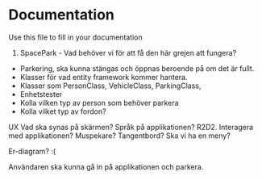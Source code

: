 # Documentation

Use this file to fill in your documentation
1. SpacePark - Vad behöver vi för att få den här grejen att fungera?
- Parkering, ska kunna stängas och öppnas beroende på om det är fullt.
- Klasser för vad entity framework kommer hantera. 
- Klasser som PersonClass, VehicleClass, ParkingClass, 
- Enhetstester
- Kolla vilken typ av person som behöver parkera
- Kolla vilket typ av fordon?

UX
Vad ska synas på skärmen?
Språk på applikationen? R2D2.
Interagera med applikationen? Muspekare? Tangentbord?
Ska vi ha en meny?

Er-diagram? :(

Användaren ska kunna gå in på applikationen och parkera. 
